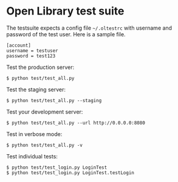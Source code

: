 # Open Library test suite

The testsuite expects a config file `~/.oltestrc` with username and password of the test user. Here is a sample file.

    [account]
    username = testuser
    password = test123

Test the production server:
    
    $ python test/test_all.py

Test the staging server:

    $ python test/test_all.py --staging

Test your development server:

    $ python test/test_all.py --url http://0.0.0.0:8080

Test in verbose mode:

    $ python test/test_all.py -v

Test individual tests:

    $ python test/test_login.py LoginTest
    $ python test/test_login.py LoginTest.testLogin

